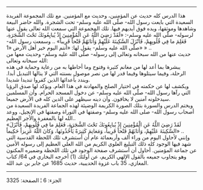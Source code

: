 ------------------------------------------------------------------------

هذا الدرس كله حديث عن المؤمنين، وحديث مع المؤمنين. مع تلك المجموعة
الفريدة السعيدة التي بايعت رسول الله- صلّى الله عليه وسلم- تحت الشجرة.
والله حاضر البيعة وشاهدها وموثقها، ويده فوق أيديهم فيها. تلك المجموعة
التي سمعت الله تعالى يقول عنها لرسوله- صلّى الله عليه وسلم-: «لَقَدْ رَضِيَ
اللَّهُ عَنِ الْمُؤْمِنِينَ إِذْ يُبايِعُونَكَ تَحْتَ الشَّجَرَةِ، فَعَلِمَ ما فِي قُلُوبِهِمْ، فَأَنْزَلَ
السَّكِينَةَ عَلَيْهِمْ وَأَثابَهُمْ فَتْحاً قَرِيباً» .. وسمعت رسول الله- صلّى الله عليه
وسلم- يقول لها: «أنتم اليوم خير أهل الأرض «1» » ..  
حديث عنها من الله سبحانه وتعالى إلى رسوله- صلّى الله عليه وسلم- وحديث
معها من الله سبحانه وتعالى:  
يبشرها بما أعد لها من مغانم كثيرة وفتوح وما أحاطها به من رعاية وحماية في
هذه الرحلة، وفيما سيتلوها وفيما قدر لها من نصر موصول بسنته التي لا
ينالها التبديل أبدا. ويندد بأعدائها الذين كفروا تنديدا شديدا.  
ويكشف لها عن حكمته في اختيار الصلح والمهادنة في هذا العام. ويؤكد لها صدق
الرؤيا التي رآها رسول الله- صلّى الله عليه وسلم- عن دخول المسجد الحرام.
وأن المسلمين سيدخلونه آمنين لا يخافون. وأن دينه سيظهر على الدين كله في
الأرض جميعا.  
ويختم الدرس والسورة بتلك الصورة الكريمة الوضيئة لهذه الجماعة الفريدة
السعيدة من أصحاب رسول الله- صلى الله عليه وسلم- وصفتها في التوراة وصفتها
في الإنجيل، ووعد الله لها بالمغفرة والأجر العظيم..  
«لَقَدْ رَضِيَ اللَّهُ عَنِ الْمُؤْمِنِينَ إِذْ يُبايِعُونَكَ تَحْتَ الشَّجَرَةِ، فَعَلِمَ ما فِي قُلُوبِهِمْ،
فَأَنْزَلَ السَّكِينَةَ عَلَيْهِمْ، وَأَثابَهُمْ فَتْحاً قَرِيباً، وَمَغانِمَ كَثِيرَةً يَأْخُذُونَها، وَكانَ
اللَّهُ عَزِيزاً حَكِيماً» ..  
وإنني لأحاول اليوم من وراء ألف وأربعمائة عام أن أستشرف تلك اللحظة
القدسية التي شهد فيها الوجود كله ذلك التبليغ العلوي الكريم من الله العلي
العظيم إلى رسوله الأمين عن جماعة المؤمنين. أحاول أن أستشرف صفحة الوجود
في تلك اللحظة وضميره المكنون وهو يتجاوب جميعه بالقول الإلهي الكريم، عن
أولئك (1) أخرجه البخاري في 64/ كتاب المغازي، 35 باب غزوة الحديبية، حديث
1685 عن جابر بن عبد الله.

------------------------------------------------------------------------

الجزء: 6 ¦ الصفحة: 3325
